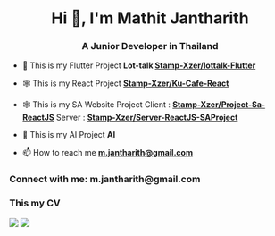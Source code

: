 <h1 align="center">Hi 👋, I'm Mathit Jantharith</h1>
<h3 align="center">A Junior Developer in Thailand</h3>

- 📱 This is my Flutter Project **Lot-talk [Stamp-Xzer/lottalk-Flutter](https://github.com/Stamp-Xzer/lottalk-Flutter)**

- 🕸 This is my React Project **[Stamp-Xzer/Ku-Cafe-React](https://github.com/Stamp-Xzer/Ku-Cafe-ReactJS)**

- 🕸 This is my SA Website Project Client : **[Stamp-Xzer/Project-Sa-ReactJS](https://github.com/Stamp-Xzer/Project-Sa-ReactJS.git)**  Server : **[Stamp-Xzer/Server-ReactJS-SAProject](https://github.com/Stamp-Xzer/Server-ReactJS-SAProject.git)**

- 🤝 This is my AI Project **AI**

- 📫 How to reach me **m.jantharith@gmail.com**

<h3 align="left" style="font-weight=bold">Connect with me: m.jantharith@gmail.com </h3>
<h3 align="left" style="font-weight=bold">This my CV </h3>
<img src="https://img5.pic.in.th/file/secure-sv1/13a7338a1650c42e1.jpg">
<img src="https://img2.pic.in.th/pic/24ecbd2728cd9083b.jpg">
